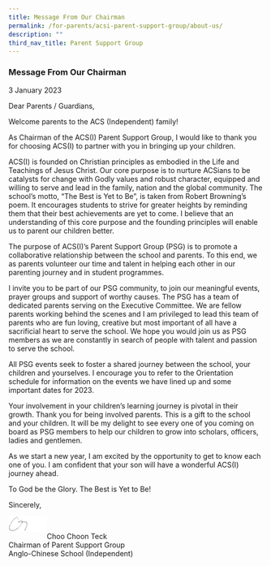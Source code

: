 ```yaml
---
title: Message From Our Chairman
permalink: /for-parents/acsi-parent-support-group/about-us/
description: ""
third_nav_title: Parent Support Group
---
```

### **Message From Our Chairman**

3 January 2023

Dear Parents / Guardians,

Welcome parents to the ACS (Independent) family!

As Chairman of the ACS(I) Parent Support Group, I would like to thank you for choosing ACS(I) to partner with you in bringing up your children.

ACS(I) is founded on Christian principles as embodied in the Life and Teachings of Jesus Christ. Our core purpose is to nurture ACSians to be catalysts for change with Godly values and robust character, equipped and willing to serve and lead in the family, nation and the global community. The school’s motto, “The Best is Yet to Be”, is taken from Robert Browning’s poem. It encourages students to strive for greater heights by reminding them that their best achievements are yet to come. I believe that an understanding of this core purpose and the founding principles will enable us to parent our children better.

The purpose of ACS(I)’s Parent Support Group (PSG) is to promote a collaborative relationship between the school and parents. To this end, we as parents volunteer our time and talent in helping each other in our parenting journey and in student programmes.

I invite you to be part of our PSG community, to join our meaningful events, prayer groups and support of worthy causes. The PSG has a team of dedicated parents serving on the Executive Committee. We are fellow parents working behind the scenes and I am privileged to lead this team of parents who are fun loving, creative but most important of all have a sacrificial heart to serve the school. We hope you would join us as PSG members as we are constantly in search of people with talent and passion to serve the school.

All PSG events seek to foster a shared journey between the school, your children and yourselves. I encourage you to refer to the Orientation schedule for information on the events we have lined up and some important dates for 2023.

Your involvement in your children’s learning journey is pivotal in their growth. Thank you for being involved parents. This is a gift to the school and your children. It will be my delight to see every one of you coming on board as PSG members to help our children to grow into scholars, officers, ladies and gentlemen.

As we start a new year, I am excited by the opportunity to get to know each one of you. I am confident that your son will have a wonderful ACS(I) journey ahead.

To God be the Glory. The Best is Yet to Be!

Sincerely,

<img src="/images/Picture9.png" 
     style="width:15%" align ="left"><br>
		 
Choo Choon Teck  <br>
Chairman of Parent Support Group  <br>
Anglo-Chinese School (Independent) 